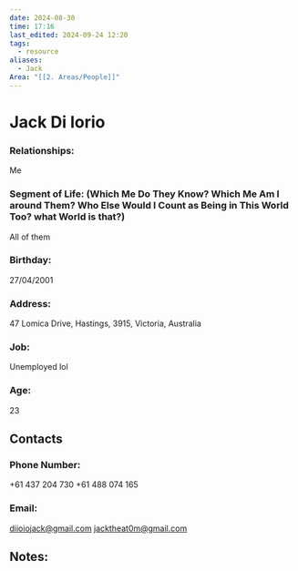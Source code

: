 ```yaml
---
date: 2024-08-30
time: 17:16
last_edited: 2024-09-24 12:20
tags:
  - resource
aliases:
  - Jack
Area: "[[2. Areas/People]]"
---
```

# Jack Di Iorio

### Relationships:
Me

### Segment of Life: (Which Me Do They Know? Which Me Am I around Them? Who Else Would I Count as Being in This World Too? what World is that?)
All of them

### Birthday:
27/04/2001

### Address:
47 Lomica Drive, Hastings, 3915, Victoria, Australia

### Job:
Unemployed lol

### Age:
23

## Contacts
### Phone Number:
+61 437 204 730
+61 488 074 165

### Email:
diioiojack@gmail.com
jacktheat0m@gmail.com

## Notes:
